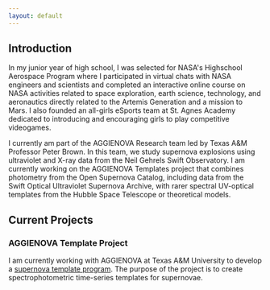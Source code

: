```yaml
---
layout: default
---
```


## Introduction

In my junior year of high school, I was selected for NASA's Highschool Aerospace Program where I participated in virtual chats with NASA engineers and scientists and completed an interactive online course on NASA activities related to space exploration, earth science, technology, and aeronautics directly related to the Artemis Generation and a mission to Mars. I also founded an all-girls eSports team at St. Agnes Academy dedicated to introducing and encouraging girls to play competitive videogames.

I currently am part of the AGGIENOVA Research team led by Texas A&M Professor Peter Brown. In this team, we study supernova explosions using ultraviolet and X-ray data from the Neil Gehrels Swift Observatory. I am currently working on the AGGIENOVA Templates project that combines photometry from the Open Supernova Catalog, including data from the Swift Optical Ultraviolet Supernova Archive, with rarer spectral UV-optical templates from the Hubble Space Telescope or theoretical models.

## Current Projects

### AGGIENOVA Template Project
I am currently working with AGGIENOVA at Texas A&M University to develop a [supernova template program](https://github.com/pbrown801/aggienova-templates/tree/abbie2). The purpose of the project is to create spectrophotometric time-series templates for supernovae.

